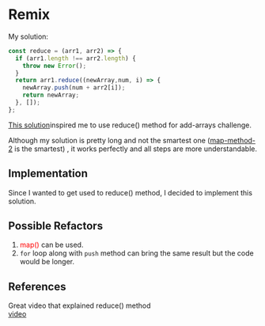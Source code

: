 # Remix 

My solution:
```js
const reduce = (arr1, arr2) => {
  if (arr1.length !== arr2.length) {
    throw new Error();
  }
  return arr1.reduce((newArray,num, i) => {
    newArray.push(num + arr2[i]);
    return newArray;
  }, []);
};
```


[This solution](/1-remix/parsons-problems/add-arrays/reduce-method.js)inspired
me to use reduce() method for add-arrays challenge.


Although my solution is pretty long and not the smartest one 
([map-method-2](https://www.codewars.com/users/xenos908@gmail.com) is the smartest)
, it works perfectly and all steps are more understandable.


## Implementation

Since I wanted to get used to reduce() method, I decided to implement this solution.
## Possible Refactors

1. <span style="color:red"> map()</span> can be used.
2.  ```for``` loop along with `push` method can bring the same result but the code  
 would be longer.

## References
Great video that explained reduce() method  
[video](https://www.youtube.com/watch?v=Wl98eZpkp-c)